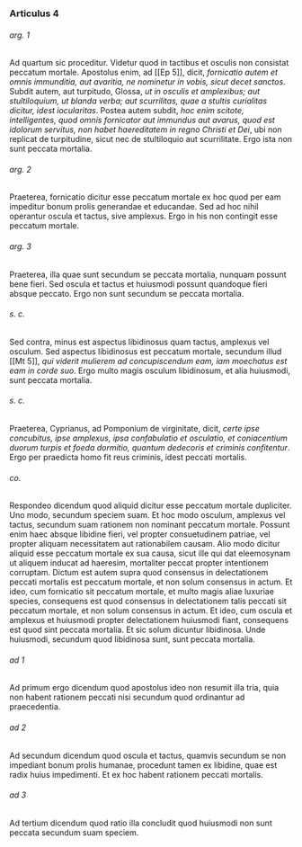 ### Articulus 4

###### arg. 1
Ad quartum sic proceditur. Videtur quod in tactibus et osculis non consistat peccatum mortale. Apostolus enim, ad [[Ep 5]], dicit, *fornicatio autem et omnis immunditia, aut avaritia, ne nominetur in vobis, sicut decet sanctos*. Subdit autem, aut turpitudo, Glossa, *ut in osculis et amplexibus; aut stultiloquium, ut blanda verba; aut scurrilitas, quae a stultis curialitas dicitur, idest iocularitas*. Postea autem subdit, *hoc enim scitote, intelligentes, quod omnis fornicator aut immundus aut avarus, quod est idolorum servitus, non habet haereditatem in regno Christi et Dei*, ubi non replicat de turpitudine, sicut nec de stultiloquio aut scurrilitate. Ergo ista non sunt peccata mortalia.

###### arg. 2
Praeterea, fornicatio dicitur esse peccatum mortale ex hoc quod per eam impeditur bonum prolis generandae et educandae. Sed ad hoc nihil operantur oscula et tactus, sive amplexus. Ergo in his non contingit esse peccatum mortale.

###### arg. 3
Praeterea, illa quae sunt secundum se peccata mortalia, nunquam possunt bene fieri. Sed oscula et tactus et huiusmodi possunt quandoque fieri absque peccato. Ergo non sunt secundum se peccata mortalia.

###### s. c.
Sed contra, minus est aspectus libidinosus quam tactus, amplexus vel osculum. Sed aspectus libidinosus est peccatum mortale, secundum illud [[Mt 5]], *qui viderit mulierem ad concupiscendum eam, iam moechatus est eam in corde suo*. Ergo multo magis osculum libidinosum, et alia huiusmodi, sunt peccata mortalia.

###### s. c.
Praeterea, Cyprianus, ad Pomponium de virginitate, dicit, *certe ipse concubitus, ipse amplexus, ipsa confabulatio et osculatio, et coniacentium duorum turpis et foeda dormitio, quantum dedecoris et criminis confitentur*. Ergo per praedicta homo fit reus criminis, idest peccati mortalis.

###### co.
Respondeo dicendum quod aliquid dicitur esse peccatum mortale dupliciter. Uno modo, secundum speciem suam. Et hoc modo osculum, amplexus vel tactus, secundum suam rationem non nominant peccatum mortale. Possunt enim haec absque libidine fieri, vel propter consuetudinem patriae, vel propter aliquam necessitatem aut rationabilem causam. Alio modo dicitur aliquid esse peccatum mortale ex sua causa, sicut ille qui dat eleemosynam ut aliquem inducat ad haeresim, mortaliter peccat propter intentionem corruptam. Dictum est autem supra quod consensus in delectationem peccati mortalis est peccatum mortale, et non solum consensus in actum. Et ideo, cum fornicatio sit peccatum mortale, et multo magis aliae luxuriae species, consequens est quod consensus in delectationem talis peccati sit peccatum mortale, et non solum consensus in actum. Et ideo, cum oscula et amplexus et huiusmodi propter delectationem huiusmodi fiant, consequens est quod sint peccata mortalia. Et sic solum dicuntur libidinosa. Unde huiusmodi, secundum quod libidinosa sunt, sunt peccata mortalia.

###### ad 1
Ad primum ergo dicendum quod apostolus ideo non resumit illa tria, quia non habent rationem peccati nisi secundum quod ordinantur ad praecedentia.

###### ad 2
Ad secundum dicendum quod oscula et tactus, quamvis secundum se non impediant bonum prolis humanae, procedunt tamen ex libidine, quae est radix huius impedimenti. Et ex hoc habent rationem peccati mortalis.

###### ad 3
Ad tertium dicendum quod ratio illa concludit quod huiusmodi non sunt peccata secundum suam speciem.

